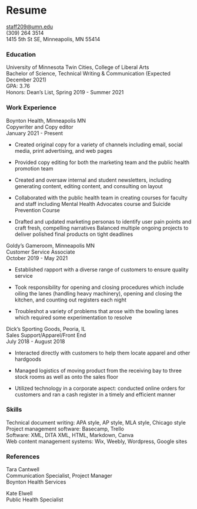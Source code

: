 # Resume
staff209@umn.edu                                             
(309) 264 3514              
1415 5th St SE, Minneapolis, MN 55414

### Education

University of Minnesota Twin Cities, College of Liberal Arts			
Bachelor of Science, Technical Writing & Communication (Expected December 2021)            
GPA: 3.76            
Honors: Dean’s List, Spring 2019 - Summer 2021

### Work Experience
Boynton Health, Minneapolis MN      
Copywriter and Copy editor		    				         
January 2021 - Present

- Created original copy for a variety of channels including email, social media, print advertising, and web pages

- Provided copy editing for both the marketing team and the public health promotion team

- Created and oversaw internal and student newsletters, including generating content, editing content, and consulting on layout

- Collaborated with the public health team in creating courses for faculty and staff including Mental Health Advocates course and Suicide Prevention Course

- Drafted and updated marketing personas to identify user pain points and craft fresh, compelling narratives
Balanced multiple ongoing projects to deliver polished final products on tight deadlines

Goldy’s Gameroom, Minneapolis MN                
Customer Service Associate 						      
October 2019 - May 2021

- Established rapport with a diverse range of customers to ensure quality service 

- Took responsibility for opening and closing procedures which include oiling the lanes (handling heavy machinery), opening and closing the kitchen, and counting out registers each night 

- Troubleshot a variety of problems that arose with the bowling lanes which required some experimentation to resolve

Dick’s Sporting Goods, Peoria, IL           
Sales Support/Apparel/Front End					        
July 2018 - August 2018 

- Interacted directly with customers to help them locate apparel and other hardgoods

- Managed logistics of moving product from the receiving bay to three stock rooms as well as onto the sales floor 

- Utilized technology in a corporate aspect: conducted online orders for customers and ran a cash register in a timely and efficient manner 

### Skills
Technical document writing: APA style, AP style, MLA style, Chicago style       
Project management software: Basecamp, Trello           
Software: XML, DITA XML, HTML, Markdown, Canva          
Web content management systems: Wix, Weebly, Wordpress, Google sites

### References 
Tara Cantwell           
Communication Specialist, Project Manager           
Boynton Health Services

Kate Elwell         
Public Health Specialist



